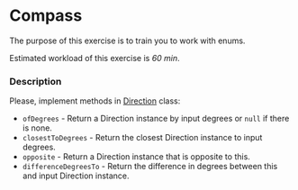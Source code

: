 # Compass

The purpose of this exercise is to train you to work with enums.

Estimated workload of this exercise is _60 min_.

### Description
Please, implement methods in [Direction](src/main/java/com/epam/rd/autotasks/Direction.java) class:
- `ofDegrees` - Return a Direction instance by input degrees or `null` if there is none.
- `closestToDegrees` - Return the closest Direction instance to input degrees.
- `opposite` - Return a Direction instance that is opposite to this.
- `differenceDegreesTo` - Return the difference in degrees between this and input Direction instance.
